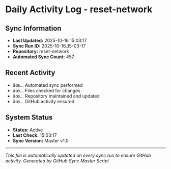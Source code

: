 ﻿# Daily Activity Log - reset-network

## Sync Information
- **Last Updated:** 2025-10-16 15:03:17
- **Sync Run ID:** 2025-10-16_15-03-17
- **Repository:** reset-network
- **Automated Sync Count:** 457

## Recent Activity
- âœ… Automated sync performed
- âœ… Files checked for changes
- âœ… Repository maintained and updated
- âœ… GitHub activity ensured

## System Status
- **Status:** Active
- **Last Check:** 15:03:17
- **Sync Version:** Master v1.0

---
*This file is automatically updated on every sync run to ensure GitHub activity.*
*Generated by GitHub Sync Master Script*
